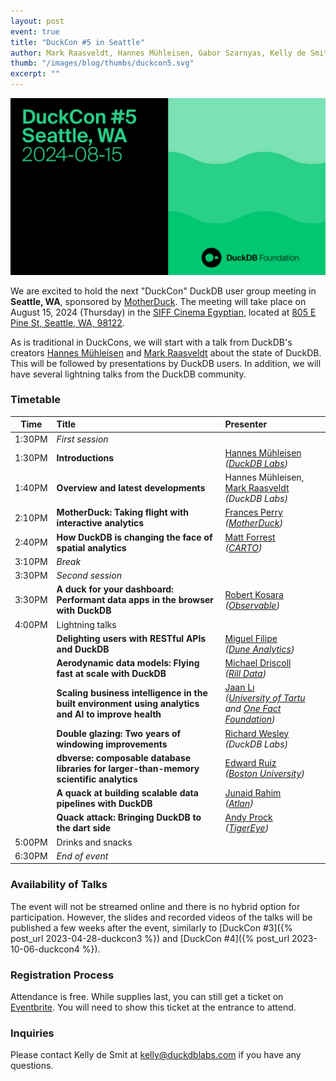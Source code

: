 ```yaml
---
layout: post
event: true
title: "DuckCon #5 in Seattle"
author: Mark Raasveldt, Hannes Mühleisen, Gabor Szarnyas, Kelly de Smit
thumb: "/images/blog/thumbs/duckcon5.svg"
excerpt: ""
---
```


<img src="/images/duckcon5-splashscreen.svg"
     alt="DuckCon #5 Splashscreen"
     width="680"
     />

We are excited to hold the next "DuckCon" DuckDB user group meeting in **Seattle, WA**, sponsored by [MotherDuck](https://motherduck.com/).
The meeting will take place on August 15, 2024 (Thursday) in the [SIFF Cinema Egyptian](https://www.siff.net/cinema/cinema-venues/siff-cinema-egyptian), located at [805 E Pine St, Seattle, WA, 98122](https://maps.app.goo.gl/jRfRPMaYY6AmJ2fF6).

As is traditional in DuckCons, we will start with a talk from DuckDB's creators [Hannes Mühleisen](https://hannes.muehleisen.org/) and [Mark Raasveldt](https://mytherin.github.io/) about the state of DuckDB. This will be followed by presentations by DuckDB users. In addition, we will have several lightning talks from the DuckDB community.

### Timetable

<!-- To watch the recordings, see the [playlist of talks](https://www.youtube.com/playlist?list=). -->

| Time | Title | Presenter |
| ------ | :----------------------------------------------------------------------------------------------------------------------------- | :----------------------------------------------------------------|
| 1:30PM | _First session_ | |
| 1:30PM | **Introductions** | [Hannes Mühleisen](https://hannes.muehleisen.org/) <br/> _([DuckDB Labs](https://duckdblabs.com/))_ |
| 1:40PM | **Overview and latest developments** | Hannes Mühleisen, [Mark Raasveldt](https://mytherin.github.io/) <br/> _(DuckDB Labs)_ |
| 2:10PM | **MotherDuck: Taking flight with interactive analytics** | [Frances Perry](https://www.linkedin.com/in/frances-perry/) <br/> _([MotherDuck](https://motherduck.com/))_ |
| 2:40PM | **How DuckDB is changing the face of spatial analytics** | [Matt Forrest](https://www.linkedin.com/in/mbforr/) <br/> _([CARTO](https://carto.com/))_ |
| 3:10PM | _Break_ | |
| 3:30PM | _Second session_ | |
| 3:30PM | **A duck for your dashboard: Performant data apps in the browser with DuckDB** | [Robert Kosara](https://www.linkedin.com/in/rkosara/) <br/> _([Observable](https://observablehq.com/))_ |
| 4:00PM | Lightning talks | |
| | **Delighting users with RESTful APIs and DuckDB** | [Miguel Filipe](https://www.linkedin.com/in/miguelmfilipe/) <br/> _([Dune Analytics](https://dune.com/))_ |
| | **Aerodynamic data models: Flying fast at scale with DuckDB** | [Michael Driscoll](https://twitter.com/medriscoll) <br/> _([Rill Data](https://www.rilldata.com/))_ |
| | **Scaling business intelligence in the built environment using analytics and AI to improve health** | [Jaan Lı](https://jaan.io/) <br/> _([University of Tartu](https://ut.ee/en/home) and [One Fact Foundation](https://www.onefact.org/))_ |
| | **Double glazing: Two years of windowing improvements** | [Richard Wesley](https://www.linkedin.com/in/riwesley/) <br/> _(DuckDB Labs)_ |
| | **dbverse: composable database libraries for larger-than-memory scientific analytics** | [Edward Ruiz](https://twitter.com/Ed2uiz) <br/> _([Boston University](https://www.bu.edu/))_ |
| | **A quack at building scalable data pipelines with DuckDB** | [Junaid Rahim](https://www.linkedin.com/in/junaidrahim/) <br/> _([Atlan](https://atlan.com/))_ |
| | **Quack attack: Bringing DuckDB to the dart side** | [Andy Prock](https://www.linkedin.com/in/andyprock/) <br/> _([TigerEye](https://www.tigereye.com/))_ |
| 5:00PM | Drinks and snacks | |
| 6:30PM | _End of event_ | |

### Availability of Talks

The event will not be streamed online and there is no hybrid option for participation.
However, the slides and recorded videos of the talks will be published a few weeks after the event, similarly to [DuckCon #3]({% post_url 2023-04-28-duckcon3 %}) and [DuckCon #4]({% post_url 2023-10-06-duckcon4 %}).

### Registration Process

Attendance is free. While supplies last, you can still get a ticket on [Eventbrite](https://www.eventbrite.com/e/duckcon-5-tickets-877957674037).
You will need to show this ticket at the entrance to attend.

<!-- **If you register before XXX, you will get a badge with your name at the registration desk.** -->

### Inquiries

Please contact Kelly de Smit at [kelly@duckdblabs.com](mailto:kelly@duckdblabs.com) if you have any questions.
